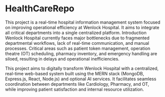 # HealthCareRepo
This project is a real-time hospital information management system focused on improving operational efficiency at Wenlock Hospital. It aims to integrate all critical departments into a single centralized platform.
Introduction 
Wenlock Hospital currently faces major bottlenecks due to fragmented departmental workflows, lack of real-time communication, and manual processes. Critical areas such as patient token management, operation theatre (OT) scheduling, pharmacy inventory, and emergency handling are siloed, resulting in delays and operational inefficiencies.

This project aims to digitally transform Wenlock Hospital with a centralized, real-time web-based system built using the MERN stack (MongoDB, Express.js, React, Node.js) and optional AI services. It facilitates seamless coordination between departments like Cardiology, Pharmacy, and OT, while improving patient satisfaction and internal resource utilization.